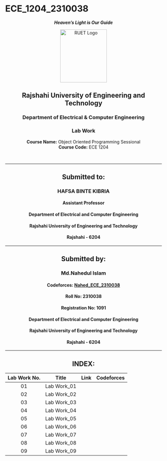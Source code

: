 # ECE_1204_2310038
<div align="center">
  
_**Heaven’s Light is Our Guide**_
</div>

<p align="center">
  <img src="https://github.com/user-attachments/assets/18531be8-2a84-4bea-9027-5f1c40549dfa" alt="RUET Logo" style="width:150px;height:170px;">
</p>

<div align="center">
  
  ## **Rajshahi University of Engineering and Technology** <br> 
  ### **Department of Electrical & Computer Engineering**
  ### **Lab Work**<br>
  **Course Name:** Object Oriented Programming Sessional<br>
  **Course Code:** ECE 1204
</div>
<br>
<div align="center">

---  
##  Submitted to: 

### **HAFSA BINTE KIBRIA**
#### Assistant Professor
#### Department of Electrical and Computer Engineering
#### Rajshahi University of Engineering and Technology
#### Rajshahi - 6204

---

## Submitted by:

### **Md.Nahedul Islam**
#### Codeforces: [Nahed_ECE_2310038](https://codeforces.com/profile/Nahed_ECE_2310038)
#### Roll No: 2310038
#### Registration No: 1091
#### Department of Electrical and Computer Engineering
#### Rajshahi University of Engineering and Technology
#### Rajshahi - 6204

---
</div>

<div align="center">
  
## INDEX:

| Lab Work No. | Title | Link | Codeforces |
| :---: | :---: | :---: | :---: |
| 01 | Lab Work_01 | |  |
| 02 | Lab Work_02 | |  |
| 03 | Lab Work_03 | |  |
| 04 | Lab Work_04 ||  |
| 05 | Lab Work_05 | |  |
| 06 | Lab Work_06 | |  |
| 07 | Lab Work_07 | |  |
| 08 | Lab Work_08 | |  |
| 09 | Lab Work_09 | |  |

</div>

